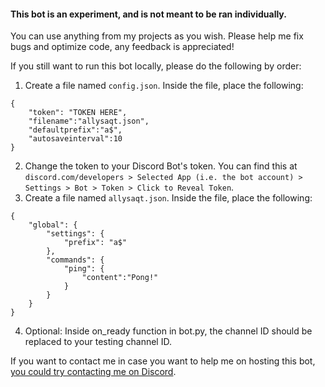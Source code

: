#### This bot is an experiment, and is not meant to be ran individually.
You can use anything from my projects as you wish. Please help me fix bugs and optimize code, any feedback is appreciated!

If you still want to run this bot locally, please do the following by order:
1. Create a file named `config.json`. Inside the file, place the following:
```
{
    "token": "TOKEN HERE",
    "filename":"allysaqt.json",
    "defaultprefix":"a$",
    "autosaveinterval":10
}
```
2. Change the token to your Discord Bot's token. You can find this at `discord.com/developers > Selected App (i.e. the bot account) > Settings > Bot > Token > Click to Reveal Token`.
3. Create a file named `allysaqt.json`. Inside the file, place the following:   
```
{
    "global": {
        "settings": {
            "prefix": "a$"
        }, 
        "commands": {
            "ping": {
                "content":"Pong!"
            }
        }
    }
}
```   
4. Optional: Inside on_ready function in bot.py, the channel ID should be replaced to your testing channel ID.

If you want to contact me in case you want to help me on hosting this bot, [you could try contacting me on Discord](https://discord.bio/p/kathelynn).